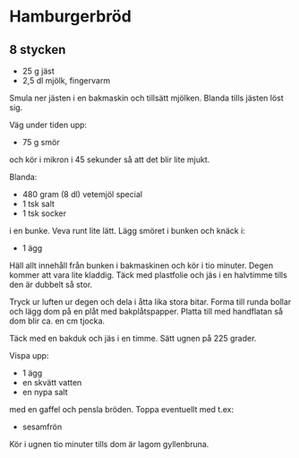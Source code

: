 # Hamburgerbröd

## 8 stycken

- 25 g jäst
- 2,5 dl mjölk, fingervarm

Smula ner jästen i en bakmaskin och tillsätt mjölken. Blanda tills jästen löst sig.

Väg under tiden upp:

- 75 g smör

och kör i mikron i 45 sekunder så att det blir lite mjukt.

Blanda:

- 480 gram (8 dl) vetemjöl special
- 1 tsk salt
- 1 tsk socker

i en bunke. Veva runt lite lätt. Lägg smöret i bunken och knäck i:

- 1 ägg

Häll allt innehåll från bunken i bakmaskinen och kör i tio minuter. Degen kommer att vara lite kladdig. Täck med plastfolie och jäs i en halvtimme tills den är dubbelt så stor.

Tryck ur luften ur degen och dela i åtta lika stora bitar. Forma till runda bollar och lägg dom på en plåt med bakplåtspapper. Platta till med handflatan så dom blir ca. en cm tjocka.

Täck med en bakduk och jäs i en timme. Sätt ugnen på 225 grader.

Vispa upp:

- 1 ägg
- en skvätt vatten
- en nypa salt

med en gaffel och pensla bröden. Toppa eventuellt med t.ex:

- sesamfrön

Kör i ugnen tio minuter tills dom är lagom gyllenbruna.
